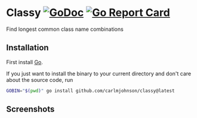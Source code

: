 # Classy [![GoDoc](https://godoc.org/github.com/carlmjohnson/classy?status.svg)](https://godoc.org/github.com/carlmjohnson/classy) [![Go Report Card](https://goreportcard.com/badge/github.com/carlmjohnson/classy)](https://goreportcard.com/report/github.com/carlmjohnson/classy)

Find longest common class name combinations

## Installation

First install [Go](http://golang.org).

If you just want to install the binary to your current directory and don't care about the source code, run

```bash
GOBIN="$(pwd)" go install github.com/carlmjohnson/classy@latest
```

## Screenshots

```
```
